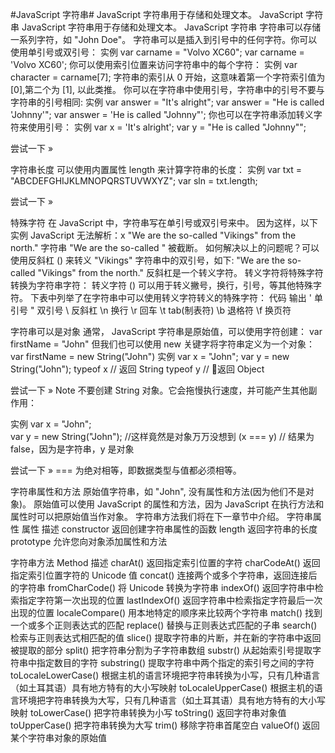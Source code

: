 #JavaScript 字符串#
JavaScript 字符串用于存储和处理文本。
JavaScript 字符串
JavaScript 字符串用于存储和处理文本。
JavaScript 字符串
字符串可以存储一系列字符，如 "John Doe"。
字符串可以是插入到引号中的任何字符。你可以使用单引号或双引号：
实例
var carname = "Volvo XC60";
var carname = 'Volvo XC60';
你可以使用索引位置来访问字符串中的每个字符：
实例
var character = carname[7];
字符串的索引从 0 开始，这意味着第一个字符索引值为 [0],第二个为 [1], 以此类推。
你可以在字符串中使用引号，字符串中的引号不要与字符串的引号相同:
实例
var answer = "It's alright";
var answer = "He is called 'Johnny'";
var answer = 'He is called "Johnny"';
你也可以在字符串添加转义字符来使用引号：
实例
var x = 'It\'s alright';
var y = "He is called \"Johnny\"";

尝试一下 »

字符串长度
可以使用内置属性 length 来计算字符串的长度：
实例
var txt = "ABCDEFGHIJKLMNOPQRSTUVWXYZ";
var sln = txt.length;

尝试一下 »

特殊字符
在 JavaScript 中，字符串写在单引号或双引号来中。
因为这样，以下实例 JavaScript 无法解析：x
 "We are the so-called "Vikings" from the north."
字符串 "We are the so-called " 被截断。
如何解决以上的问题呢？可以使用反斜杠 (\) 来转义 "Vikings" 字符串中的双引号，如下:
 "We are the so-called \"Vikings\" from the north."
 反斜杠是一个转义字符。 转义字符将特殊字符转换为字符串字符：
转义字符 (\) 可以用于转义撇号，换行，引号，等其他特殊字符。
下表中列举了在字符串中可以使用转义字符转义的特殊字符：
代码	输出
\'	单引号
\"	双引号
\\	反斜杠
\n	换行
\r	回车
\t	tab(制表符)
\b	退格符
\f	换页符

字符串可以是对象
通常， JavaScript 字符串是原始值，可以使用字符创建： var firstName = "John"
但我们也可以使用 new 关键字将字符串定义为一个对象： var firstName = new String("John")
实例
var x = "John";
var y = new String("John");
typeof x // 返回 String
typeof y // 返回 Object

尝试一下 »
Note	不要创建 String 对象。它会拖慢执行速度，并可能产生其他副作用：

实例
var x = "John";              
var y = new String("John");
//这样竟然是对象万万没想到
(x === y) // 结果为 false，因为是字符串，y 是对象

尝试一下 »
=== 为绝对相等，即数据类型与值都必须相等。

字符串属性和方法
原始值字符串，如 "John", 没有属性和方法(因为他们不是对象)。
原始值可以使用 JavaScript 的属性和方法，因为 JavaScript 在执行方法和属性时可以把原始值当作对象。
字符串方法我们将在下一章节中介绍。
字符串属性
属性	描述
constructor	返回创建字符串属性的函数
length	返回字符串的长度
prototype	允许您向对象添加属性和方法

字符串方法
Method	描述
charAt()	返回指定索引位置的字符
charCodeAt()	返回指定索引位置字符的 Unicode 值
concat()	连接两个或多个字符串，返回连接后的字符串
fromCharCode()	将 Unicode 转换为字符串
indexOf()	返回字符串中检索指定字符第一次出现的位置
lastIndexOf()	返回字符串中检索指定字符最后一次出现的位置
localeCompare()	用本地特定的顺序来比较两个字符串
match()	找到一个或多个正则表达式的匹配
replace()	替换与正则表达式匹配的子串
search()	检索与正则表达式相匹配的值
slice()	提取字符串的片断，并在新的字符串中返回被提取的部分
split()	把字符串分割为子字符串数组
substr()	从起始索引号提取字符串中指定数目的字符
substring()	提取字符串中两个指定的索引号之间的字符
toLocaleLowerCase()	根据主机的语言环境把字符串转换为小写，只有几种语言（如土耳其语）具有地方特有的大小写映射
toLocaleUpperCase()	根据主机的语言环境把字符串转换为大写，只有几种语言（如土耳其语）具有地方特有的大小写映射
toLowerCase()	把字符串转换为小写
toString()	返回字符串对象值
toUpperCase()	把字符串转换为大写
trim()	移除字符串首尾空白
valueOf()	返回某个字符串对象的原始值
